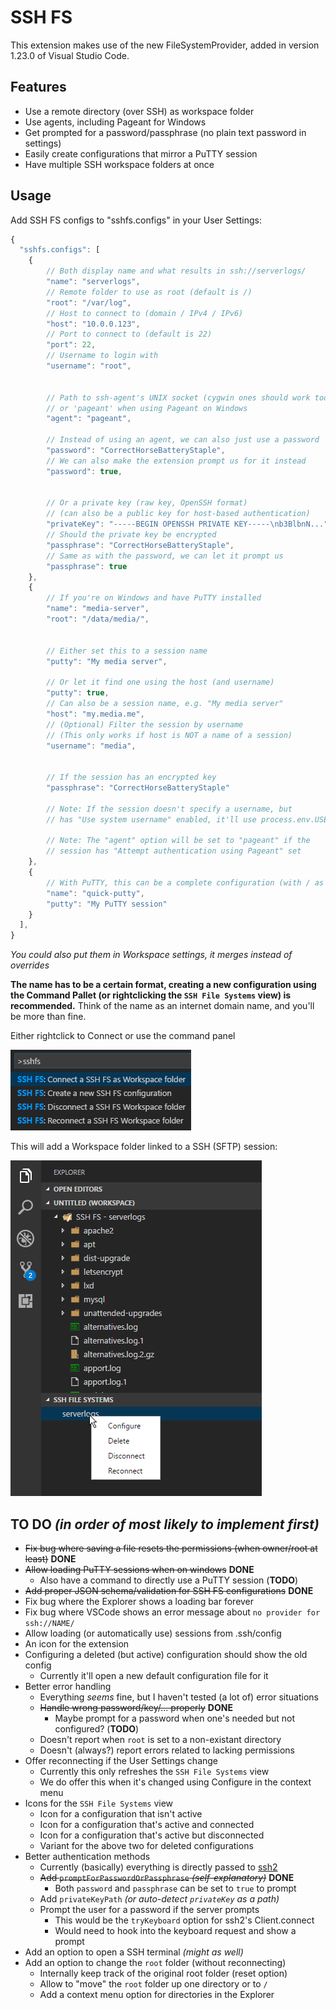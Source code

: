 
# SSH FS

This extension makes use of the new FileSystemProvider, added in version 1.23.0 of Visual Studio Code.

## Features
* Use a remote directory (over SSH) as workspace folder
* Use agents, including Pageant for Windows
* Get prompted for a password/passphrase (no plain text password in settings)
* Easily create configurations that mirror a PuTTY session
* Have multiple SSH workspace folders at once

## Usage
Add SSH FS configs to "sshfs.configs" in your User Settings:
```js
{
  "sshfs.configs": [
    {
        // Both display name and what results in ssh://serverlogs/
        "name": "serverlogs",
        // Remote folder to use as root (default is /)
        "root": "/var/log",
        // Host to connect to (domain / IPv4 / IPv6)
        "host": "10.0.0.123",
        // Port to connect to (default is 22)
        "port": 22,
        // Username to login with
        "username": "root",


        // Path to ssh-agent's UNIX socket (cygwin ones should work too)
        // or 'pageant' when using Pageant on Windows
        "agent": "pageant",
        
        // Instead of using an agent, we can also just use a password
        "password": "CorrectHorseBatteryStaple",
        // We can also make the extension prompt us for it instead
        "password": true,
        

        // Or a private key (raw key, OpenSSH format)
        // (can also be a public key for host-based authentication)
        "privateKey": "-----BEGIN OPENSSH PRIVATE KEY-----\nb3BlbnN...",
        // Should the private key be encrypted
        "passphrase": "CorrectHorseBatteryStaple",
        // Same as with the password, we can let it prompt us
        "passphrase": true
    },
    {
        // If you're on Windows and have PuTTY installed
        "name": "media-server",
        "root": "/data/media/",


        // Either set this to a session name
        "putty": "My media server",

        // Or let it find one using the host (and username)
        "putty": true,
        // Can also be a session name, e.g. "My media server"
        "host": "my.media.me",
        // (Optional) Filter the session by username
        // (This only works if host is NOT a name of a session)
        "username": "media",


        // If the session has an encrypted key
        "passphrase": "CorrectHorseBatteryStaple"

        // Note: If the session doesn't specify a username, but
        // has "Use system username" enabled, it'll use process.env.USER

        // Note: The "agent" option will be set to "pageant" if the
        // session has "Attempt authentication using Pageant" set
    },
    {
        // With PuTTY, this can be a complete configuration (with / as root)
        "name": "quick-putty",
        "putty": "My PuTTY session"
    }
  ],
}
```
*You could also put them in Workspace settings, it merges instead of overrides*

**The name has to be a certain format, creating a new configuration using the Command Pallet (or rightclicking the `SSH File Systems` view) is recommended.** Think of the name as an internet domain name, and you'll be more than fine.

Either rightclick to Connect or use the command panel

![Using the Command Panel](./media/screenshot-commandpanel.png)

This will add a Workspace folder linked to a SSH (SFTP) session:

![Workspace folder added](./media/screenshot-explorer.png)

## TO DO *(in order of most likely to implement first)*
* ~~Fix bug where saving a file resets the permissions (when owner/root at least)~~ **DONE**
* ~~Allow loading PuTTY sessions when on windows~~ **DONE**
    * Also have a command to directly use a PuTTY session (**TODO**)
* ~~Add proper JSON schema/validation for SSH FS configurations~~ **DONE**
* Fix bug where the Explorer shows a loading bar forever
* Fix bug where VSCode shows an error message about `no provider for ssh://NAME/`
* Allow loading (or automatically use) sessions from .ssh/config
* An icon for the extension
* Configuring a deleted (but active) configuration should show the old config
    * Currently it'll open a new default configuration file for it
* Better error handling
    * Everything *seems* fine, but I haven't tested (a lot of) error situations
    * ~~Handle wrong password/key/... properly~~ **DONE**
        * Maybe prompt for a password when one's needed but not configured? (**TODO**)
    * Doesn't report when `root` is set to a non-existant directory
    * Doesn't (always?) report errors related to lacking permissions
* Offer reconnecting if the User Settings change
    * Currently this only refreshes the `SSH File Systems` view
    * We do offer this when it's changed using Configure in the context menu
* Icons for the `SSH File Systems` view
    * Icon for a configuration that isn't active
    * Icon for a configuration that's active and connected
    * Icon for a configuration that's active but disconnected
    * Variant for the above two for deleted configurations
* Better authentication methods
    * Currently (basically) everything is directly passed to [ssh2](https://www.npmjs.com/package/ssh2#client-methods)
    * ~~Add `promptForPasswordOrPassphrase` *(self-explanatory)*~~ **DONE**
        * Both `password` and `passphrase` can be set to `true` to prompt
    * Add `privateKeyPath` *(or auto-detect `privateKey` as a path)*
    * Prompt the user for a password if the server prompts
        * This would be the `tryKeyboard` option for ssh2's Client.connect
        * Would need to hook into the keyboard request and show a prompt
* Add an option to open a SSH terminal *(might as well)*
* Add an option to change the `root` folder (without reconnecting)
    * Internally keep track of the original root folder (reset option)
    * Allow to "move" the `root` folder up one directory or to `/`
    * Add a context menu option for directories in the Explorer
